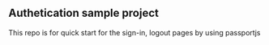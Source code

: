 ## Authetication sample project

This repo is for quick start for the sign-in, logout pages by using passportjs


